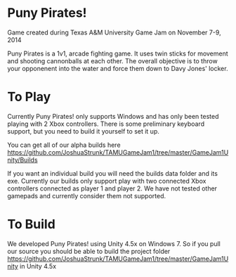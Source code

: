 Puny Pirates!
============
Game created during Texas A&amp;M University Game Jam on November 7-9, 2014

Puny Pirates is a 1v1, arcade fighting game. It uses twin sticks for movement and shooting cannonballs at each other. The overall objective is to throw your opponenent into the water and force them down to Davy Jones' locker. 

To Play
===========
Currently Puny Pirates! only supports Windows and has only been tested playing with 2 Xbox controllers. There is some preliminary keyboard support, but you need to build it yourself to set it up.

You can get all of our alpha builds here https://github.com/JoshuaStrunk/TAMUGameJam1/tree/master/GameJam1Unity/Builds

If you want an individual build you will need the builds data folder and its exe. Currently our builds only support play with two connected Xbox controllers connected as player 1 and player 2. We have not tested other gamepads and currently consider them not supported. 

To Build
=========
We developed Puny Pirates! using Unity 4.5x on Windows 7. So if you pull our source you should be able to build the project folder https://github.com/JoshuaStrunk/TAMUGameJam1/tree/master/GameJam1Unity in Unity 4.5x

